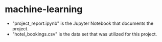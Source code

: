 # machine-learning

- "project_report.ipynb" is the Jupyter Notebook that documents the project.
- "hotel_bookings.csv" is the data set that was utilized for this project.
